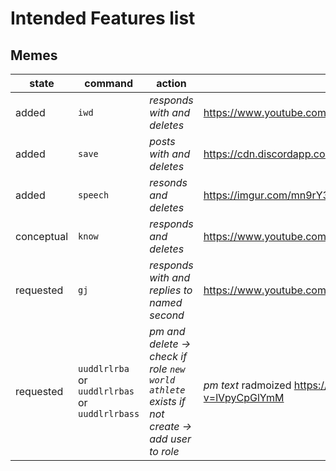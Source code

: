 # Intended Features list

## Memes
state | command | action | content
-|-|-|-
added |`iwd` | *responds with and deletes* | https://www.youtube.com/watch?v=54inBF55uxk
added| `save` | *posts with and deletes* | https://cdn.discordapp.com/attachments/436982736729931778/522862227728891915/Ist_noch_relativ_safe.jpg
added | `speech` | *resonds and deletes* | https://imgur.com/mn9rY3A  
conceptual | `know` | *responds and deletes* | https://www.youtube.com/watch?v=J49pXs9ZCtE
requested | `gj` | *responds with and replies to named second* | https://www.youtube.com/watch?v=-yNhl8wT3Pc
requested | `uuddlrlrba` or `uuddlrlrbas` or `uuddlrlrbass` | *pm and delete -> check if role `new world athlete` exists if not create -> add user to role* | *pm text* radmoized https://www.youtube.com/watch?v=C_vRuqe02Uc https://www.youtube.com/watch?v=lVpyCpGlYmM
